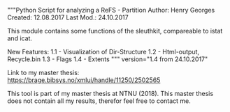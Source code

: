 """Python Script for analyzing a ReFS - Partition 
Author: 		Henry Georges
Created:		12.08.2017
Last Mod.:	24.10.2017

This module contains some functions of the sleuthkit, compareable to istat and icat.

New Features:	1.1 - Visualization of Dir-Structure
				      1.2 - Html-output, Recycle.bin
				      1.3 - Flags
				      1.4 - Extents
"""
version="1.4 from 24.10.2017"

Link to my master thesis: https://brage.bibsys.no/xmlui/handle/11250/2502565

This tool is part of my master thesis at NTNU (2018). This master thesis does not contain all my results, therefor feel free to contact me.
